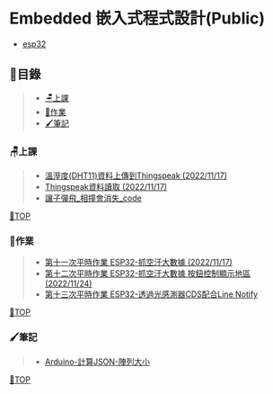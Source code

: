 # Embedded 嵌入式程式設計(Public)
- [esp32](https://zh.m.wikipedia.org/zh-tw/ESP32)
## 📂目錄
>- [🪑上課](#上課)
>- [📙作業](#作業)
>- [🖌筆記](#筆記)

### 🪑上課
>- [溫溼度(DHT11)資料上傳到Thingspeak (2022/11/17)](https://github.com/XiaoYu0708/Embedded/tree/WriteSingleFields)
>- [Thingspeak資料讀取 (2022/11/17)](https://github.com/XiaoYu0708/Embedded/tree/ReadMultipleFields)
>- [讓子彈飛_相撞會消失_code](https://github.com/XiaoYu0708/Embedded-Public/tree/%E8%AE%93%E5%AD%90%E5%BD%88%E9%A3%9B_%E7%9B%B8%E6%92%9E%E6%9C%83%E6%B6%88%E5%A4%B1_code)

[📍TOP](#)
### 📙作業
>- [第十一次平時作業 ESP32-抓空汙大數據 (2022/11/17)](https://github.com/XiaoYu0708/Embedded/tree/HTTP-PM2.5-Print)
>- [第十二次平時作業 ESP32-抓空汙大數據 按鈕控制顯示地區(2022/11/24)](https://github.com/XiaoYu0708/Embedded/tree/ESP32-%E6%8A%93%E7%A9%BA%E6%B1%99%E5%A4%A7%E6%95%B8%E6%93%9A-%E6%8C%89%E9%88%95%E6%8E%A7%E5%88%B6%E9%A1%AF%E7%A4%BA%E5%9C%B0%E5%8D%80) 
>- [第十三次平時作業 ESP32-透過光感測器CDS配合Line Notify](https://github.com/XiaoYu0708/Embedded-Public/tree/esp32_line_bot_light_sensor)

[📍TOP](#)

### 🖌筆記
>- [Arduino-計算JSON-陣列大小](https://github.com/XiaoYu0708/Embedded/tree/Arduino-%E8%A8%88%E7%AE%97JSON-%E9%99%A3%E5%88%97%E5%A4%A7%E5%B0%8F)

[📍TOP](#)
